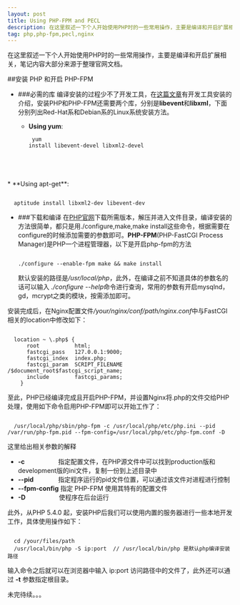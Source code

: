 ```yaml
---
layout: post
title: Using PHP-FPM and PECL
description: 在这里叙述一下个人开始使用PHP时的一些常用操作，主要是编译和开启扩展相关，笔记内容大部分来源于整理官网文档。
tag: php,php-fpm,pecl,nginx
---
```


在这里叙述一下个人开始使用PHP时的一些常用操作，主要是编译和开启扩展相关，笔记内容大部分来源于整理官网文档。

##安装 PHP 和开启 PHP-FPM

* ###必需的库
编译安装的过程少不了开发工具，在<a href="{{ site.url }}/using-nginx" target="_blank">这篇文章</a>有开发工具安装的介绍，安装PHP和PHP-FPM还需要两个库，分别是**libevent**和**libxml**，下面分别列出Red-Hat系和Debian系的Linux系统安装方法。

  * **Using yum**:<pre><code class="highlighter">
  yum install libevent-devel libxml2-devel
</code>
  * **Using apt-get**:</pre><pre><code class="highlighter">
  aptitude install libxml2-dev libevent-dev
</code></pre>

* ###下载和编译
在<a href="http://php.net/downloads.php" target="_blank">PHP官网</a>下载所需版本，解压并进入文件目录，编译安装的方法很简单，都只是用./configure,make,make install这些命令，根据需要在configure的时候添加需要的参数即可。**PHP-FPM**(PHP-FastCGI Process Manager)是PHP一个进程管理器，以下是开启php-fpm的方法<pre><code class="highlighter">
  ./configure --enable-fpm
  make && make install
</code></pre>
默认安装的路径是<em>/usr/local/php</em>，此外，在编译之前不知道具体的参数名的话可以输入 <em>./configure --help</em>命令进行查询，常用的参数有开启mysqlnd，gd，mcrypt之类的模块，按需添加即可。

安装完成后，在Nginx配置文件<em>/your/nginx/conf/path/nginx.conf</em>中与FastCGI相关的location中修改如下：
<pre><code class="highlighter">
  location ~ \.php$ {
      root           html;
      fastcgi_pass   127.0.0.1:9000;
      fastcgi_index  index.php;
      fastcgi_param  SCRIPT_FILENAME  /$document_root$fastcgi_script_name;
      include        fastcgi_params;
    }</code></pre>
至此，PHP已经编译完成且开启PHP-FPM，并设置Nginx将.php的文件交给PHP处理，使用如下命令启用PHP-FPM即可以开始工作了：
<pre><code class="highlighter">
  /usr/local/php/sbin/php-fpm -c /usr/local/php/etc/php.ini --pid /var/run/php-fpm.pid --fpm-config=/usr/local/php/etc/php-fpm.conf -D</code></pre>
这里给出相关参数的解释

* **-c** &nbsp;&nbsp;&nbsp;&nbsp;&nbsp;&nbsp;&nbsp;&nbsp;&nbsp;&nbsp;&nbsp;&nbsp;&nbsp;&nbsp;&nbsp;&nbsp;&nbsp;&nbsp;指定配置文件，在PHP源文件中可以找到production版和development版的ini文件，复制一份到上述目录中
* **--pid** &nbsp;&nbsp;&nbsp;&nbsp;&nbsp;&nbsp;&nbsp;&nbsp;&nbsp;&nbsp;&nbsp;&nbsp;&nbsp;指定程序运行的pid文件位置，可以通过该文件对进程进行控制
* **--fpm-config** 指定 PHP-FPM 使用其特有的配置文件
* **-D** &nbsp;&nbsp;&nbsp;&nbsp;&nbsp;&nbsp;&nbsp;&nbsp;&nbsp;&nbsp;&nbsp;&nbsp;&nbsp;&nbsp;&nbsp;&nbsp;&nbsp;&nbsp;使程序在后台运行

此外，从PHP 5.4.0 起，安装PHP后我们可以使用内置的服务器进行一些本地开发工作，具体使用操作如下：
<pre><code class="highlighter">
  cd /your/files/path
  /usr/local/bin/php -S ip:port  // /usr/local/bin/php 是默认php编译安装路径
</code></pre>
输入命令之后就可以在浏览器中输入 ip:port 访问路径中的文件了，此外还可以通过 **-t** 参数指定根目录。

未完待续。。。